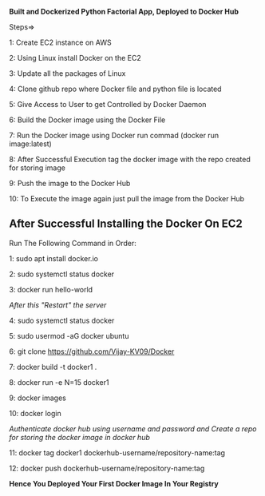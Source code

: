 **Built and Dockerized Python Factorial App, Deployed to Docker Hub**

Steps=>

1: Create EC2 instance on AWS

2: Using Linux install Docker on the EC2

3: Update all the packages of Linux

4: Clone github repo where Docker file and python file is located

5: Give Access to User to get Controlled by Docker Daemon

6: Build the Docker image using the Docker File

7: Run the Docker image using Docker run commad (docker run image:latest)

8: After Successful Execution tag the docker image with the repo created for storing image

9: Push the image to the Docker Hub

10: To Execute the image again just pull the image from the Docker Hub

**After Successful Installing the Docker On EC2**
---
Run The Following Command in Order:

1: sudo apt install docker.io  

2: sudo systemctl status docker

3: docker run hello-world

*After this "Restart" the server*

4: sudo systemctl status docker

5: sudo usermod -aG docker ubuntu

6: git clone https://github.com/Vijay-KV09/Docker

7: docker build -t docker1 .

8: docker run -e N=15 docker1

9: docker images

10: docker login 

*Authenticate docker hub using username and password and Create a repo for storing the docker image in docker hub*

11: docker tag docker1 dockerhub-username/repository-name:tag

12: docker push dockerhub-username/repository-name:tag

**Hence You Deployed Your First Docker Image In Your Registry**
